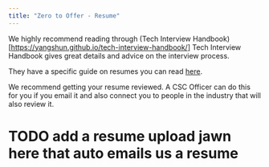 ```yaml
---
title: "Zero to Offer - Resume"
---
```


We highly recommend reading through (Tech Interview Handbook)[https://yangshun.github.io/tech-interview-handbook/] Tech Interview Handbook gives great details and advice on the interview process.

They have a specific guide on resumes you can read [here](https://yangshun.github.io/tech-interview-handbook/resume).

We recommend getting your resume reviewed. A CSC Officer can do this for you if you email it and also connect you to people in the industry
that will also review it.

# TODO add a resume upload jawn here that auto emails us a resume

